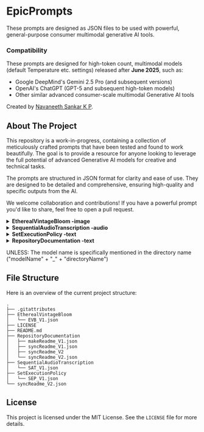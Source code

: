 # EpicPrompts

These prompts are designed as JSON files to be used with powerful, general-purpose consumer multimodal generative AI tools.

### Compatibility

These prompts are designed for high-token count, multimodal models (default Temperature etc. settings) released after **June 2025**, such as:
* Google DeepMind's Gemini 2.5 Pro (and subsequent versions)
* OpenAI's ChatGPT (GPT-5 and subsequent high-token models)
* Other similar advanced consumer-scale multimodal Generative AI tools

Created by [Navaneeth Sankar K P](https://www.linkedin.com/in/navaneeth-sankar-k-p).

## About The Project

This repository is a work-in-progress, containing a collection of meticulously crafted prompts that have been tested and found to work beautifully. The goal is to provide a resource for anyone looking to leverage the full potential of advanced Generative AI models for creative and technical tasks.

The prompts are structured in JSON format for clarity and ease of use. They are designed to be detailed and comprehensive, ensuring high-quality and specific outputs from the AI.

We welcome collaboration and contributions! If you have a powerful prompt you'd like to share, feel free to open a pull request.

<details>
<summary><b>EtherealVintageBloom -image</b></summary>

A prompt for generating and analyzing images with a specific photographic style.

**When to use:**
To generate an image with an ethereal, vintage, and cinematic feel.

**What to provide:**
* A brief description of the image + the JSON prompt.

[Access Folder](./EtherealVintageBloom/)

*OutputExample: Gemini 2.5 Flash Image Preview (Google Nano Banana)*

<img width="1024" height="1024" alt="Preview" src="https://res.cloudinary.com/dporqrc5z/image/upload/v1757923505/download_poxdzo.png" />

---
</details>

<details>
<summary><b>SequentialAudioTranscription -audio</b></summary>

A prompt for transcribing a collection of audio files sequentially and extracting metadata.

**When to use:**
* When you have multiple audio files to transcribe and want to extract information like speaker's name, gender, and age.

**What to upload:**
* A collection of audio files.

[Access Folder](./SequentialAudioTranscription/)
</details>

<details>
<summary><b>SetExecutionPolicy -text</b></summary>

A meta-instruction prompt to set the execution policy for a large-scale task.

**When to use:**
* Before a complex, multi-step task to ensure the AI prioritizes quality and accuracy over speed.

[Access Folder](./SetExecutionPolicy/)
</details>

<details>
<summary><b>RepositoryDocumentation -text</b></summary>

A collection of prompts to generate and maintain documentation for a code repository.

**When to use:**
* To automatically generate or update a `README.md` and `LICENSE` file for your repository based on its content.

**Versions:**
* **`makeReadme_V1.json`**: Use this to generate a brand new `README.md` and `LICENSE` from scratch by analyzing the repository's content.
* **`syncReadme_V1.json`**: Use this for a basic update. It checks for new or deleted files and updates the file structure in the `README.md`.
* **`syncReadme_V2` / `syncReadme_V2.json`**: Use this for a comprehensive update. It performs a deep analysis of code, dependencies, and build scripts to ensure every part of the `README.md` is perfectly synchronized with the repository's current state.

[Access Folder](./RepositoryDocumentation/)
</details>

UNLESS: The model name is specifically mentioned in the directory name ("modelName" + "_" + "directoryName")

## File Structure

Here is an overview of the current project structure:
````
.
├── .gitattributes
├── EtherealVintageBloom
│   └── EVB_V1.json
├── LICENSE
├── README.md
├── RepositoryDocumentation
│   ├── makeReadme_V1.json
│   ├── syncReadme_V1.json
│   ├── syncReadme_V2
│   └── syncReadme_V2.json
├── SequentialAudioTranscription
│   └── SAT_V1.json
├── SetExecutionPolicy
│   └── SEP_V1.json
└── syncReadme_V2.json
````
## License

This project is licensed under the MIT License. See the `LICENSE` file for more details.